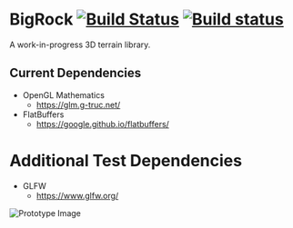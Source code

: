 # BigRock [![Build Status](https://travis-ci.org/TGRCdev/BigRock.svg?branch=master)](https://travis-ci.org/TGRCdev/BigRock) [![Build status](https://ci.appveyor.com/api/projects/status/hf34kno5f57llcc6?svg=true)](https://ci.appveyor.com/project/TigerCaldwell/bigrock)

A work-in-progress 3D terrain library.

## Current Dependencies

- OpenGL Mathematics
    - https://glm.g-truc.net/
- FlatBuffers
    - https://google.github.io/flatbuffers/

# Additional Test Dependencies
- GLFW
    - https://www.glfw.org/

![Prototype Image](https://user-images.githubusercontent.com/4079184/57591767-de752f80-74e7-11e9-854d-72f5aeb6f3b6.jpg)
